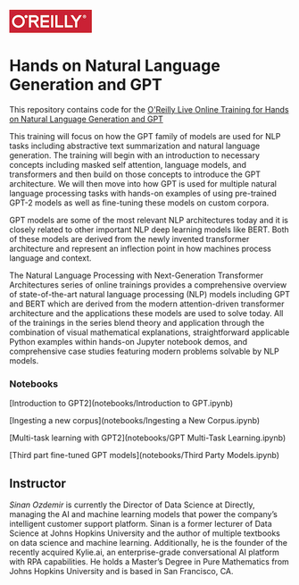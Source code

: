 ![oreilly-logo](images/oreilly.png)

# Hands on Natural Language Generation and GPT


This repository contains code for the [O'Reilly Live Online Training for Hands on Natural Language Generation and GPT](https://www.oreilly.com/live-events/hands-on-natural-language-generation-and-gpt/0636920061438/0636920061437/)

This training will focus on how the GPT family of models are used for NLP tasks including abstractive text summarization and natural language generation. The training will begin with an introduction to necessary concepts including masked self attention, language models, and transformers and then build on those concepts to introduce the GPT architecture. We will then move into how GPT is used for multiple natural language processing tasks with hands-on examples of using pre-trained GPT-2 models as well as fine-tuning these models on custom corpora.

GPT models are some of the most relevant NLP architectures today and it is closely related to other important NLP deep learning models like BERT. Both of these models are derived from the newly invented transformer architecture and represent an inflection point in how machines process language and context.

The Natural Language Processing with Next-Generation Transformer Architectures series of online trainings provides a comprehensive overview of state-of-the-art natural language processing (NLP) models including GPT and BERT which are derived from the modern attention-driven transformer architecture and the applications these models are used to solve today. All of the trainings in the series blend theory and application through the combination of visual mathematical explanations, straightforward applicable Python examples within hands-on Jupyter notebook demos, and comprehensive case studies featuring modern problems solvable by NLP models.

### Notebooks

[Introduction to GPT2](notebooks/Introduction to GPT.ipynb)

[Ingesting a new corpus](notebooks/Ingesting a New Corpus.ipynb)

[Multi-task learning with GPT2](notebooks/GPT Multi-Task Learning.ipynb)

[Third part fine-tuned GPT models](notebooks/Third Party Models.ipynb)

## Instructor

*Sinan Ozdemir* is currently the Director of Data Science at Directly, managing the AI and machine learning models that power the company’s intelligent customer support platform. Sinan is a former lecturer of Data Science at Johns Hopkins University and the author of multiple textbooks on data science and machine learning. Additionally, he is the founder of the recently acquired Kylie.ai, an enterprise-grade conversational AI platform with RPA capabilities. He holds a Master’s Degree in Pure Mathematics from Johns Hopkins University and is based in San Francisco, CA.
